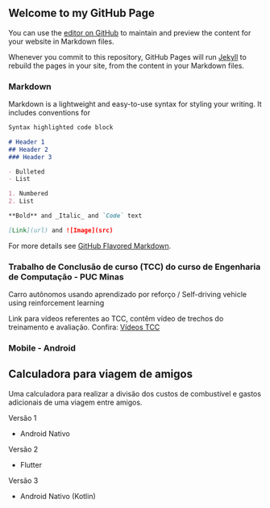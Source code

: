 ## Welcome to my GitHub Page

You can use the [editor on GitHub](https://github.com/wendersonj/curriculum/edit/main/README.md) to maintain and preview the content for your website in Markdown files.

Whenever you commit to this repository, GitHub Pages will run [Jekyll](https://jekyllrb.com/) to rebuild the pages in your site, from the content in your Markdown files.

### Markdown

Markdown is a lightweight and easy-to-use syntax for styling your writing. It includes conventions for

```markdown
Syntax highlighted code block

# Header 1
## Header 2
### Header 3

- Bulleted
- List

1. Numbered
2. List

**Bold** and _Italic_ and `Code` text

[Link](url) and ![Image](src)
```

For more details see [GitHub Flavored Markdown](https://guides.github.com/features/mastering-markdown/).

### Trabalho de Conclusão de curso (TCC) do curso de Engenharia de Computação - PUC Minas

Carro autônomos usando aprendizado por reforço / Self-driving vehicle using reinforcement learning

Link para vídeos referentes ao TCC, contêm vídeo de trechos do treinamento e avaliação. Confira:
[Vídeos TCC](https://www.youtube.com/watch?v=f4Hz3lZtmhk&list=PLljxEpOIiRQFhtGT3EnYfBKGye0Gn0ymK)

### Mobile - Android
## Calculadora para viagem de amigos

Uma calculadora para realizar a divisão dos custos de combustível e gastos adicionais de uma viagem entre amigos.

Versão 1
- Android Nativo

Versão 2
- Flutter

Versão 3
- Android Nativo (Kotlin)
